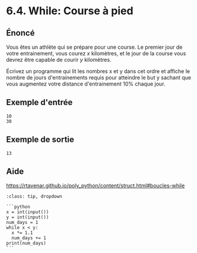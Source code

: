 # 6.4. While: Course à pied

## **Énoncé**

Vous êtes un athlète qui se prépare pour une course. Le premier jour de votre entrainement, vous courez _x_ kilomètres, et le jour de la course vous devrez être capable de courir _y_ kilomètres.

Écrivez un programme qui lit les nombres x et y dans cet ordre et affiche le nombre de jours d'entrainements requis pour atteindre le but y sachant que vous augmentez votre distance d'entrainement  10% chaque jour.

## **Exemple d'entrée**

```
10
30
```

## **Exemple de sortie**

```
13
```

## Aide

https://rtavenar.github.io/poly_python/content/struct.html#boucles-while

<div id="pad"></div>
            <script>Pythonpad('pad', {'id': '6.4.', 'title': 'Testez votre solution ici', 'src': '# Read an integer:\n# a = int(input())\n# Print a value:\n# print(a)\n'})</script>


````{admonition} Cliquez ici pour voir la solution
:class: tip, dropdown

```python
x = int(input())
y = int(input())
num_days = 1
while x < y:
  x *= 1.1
  num_days += 1
print(num_days)
```
````
